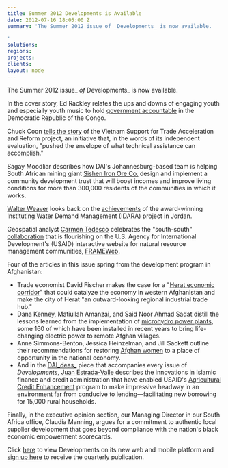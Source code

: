 ```yaml
---
title: Summer 2012 Developments is Available
date: 2012-07-16 18:05:00 Z
summary: 'The Summer 2012 issue of _Developments_ is now available.

'
solutions: 
regions: 
projects: 
clients: 
layout: node
---
```


The Summer 2012 issue_ _of_ Developments_ is now available.

In the cover story, Ed Rackley relates the ups and downs of engaging youth and especially youth music to hold [government accountable][1] in the Democratic Republic of the Congo.

Chuck Coon [tells the story][2] of the Vietnam Support for Trade Acceleration and Reform project, an initiative that, in the words of its independent evaluation, "pushed the envelope of what technical assistance can accomplish."

Sagay Moodliar describes how DAI's Johannesburg-based team is helping South African mining giant [Sishen Iron Ore Co.][3] design and implement a community development trust that will boost incomes and improve living conditions for more than 300,000 residents of the communities in which it works.

[Walter Weaver][4] looks back on the [achievements][5] of the award-winning Instituting Water Demand Management (IDARA) project in Jordan.

Geospatial analyst [Carmen Tedesco][6] celebrates the "south-south" [collaboration][7] that is flourishing on the U.S. Agency for International Development's (USAID) interactive website for natural resource management communities, [FRAMEWeb][8].

Four of the articles in this issue spring from the development program in Afghanistan:

* Trade economist David Fischer makes the case for a "[Herat economic corridor][9]" that could catalyze the economy in western Afghanistan and make the city of Herat "an outward-looking regional industrial trade hub."
* Dana Kenney, Matiullah Amanzai, and Said Noor Ahmad Sadat distill the lessons learned from the implementation of [microhydro power plants][10], some 160 of which have been installed in recent years to bring life-changing electric power to remote Afghan villages.
* Anne Simmons-Benton, Jessica Heinzelman, and Jill Sackett outline their recommendations for restoring [Afghan women][11] to a place of opportunity in the national economy.
* And in the [DAI_deas_][12] piece that accompanies every issue of _Developments_, [Juan Estrada-Valle ][13]describes the innovations in Islamic finance and credit administration that have enabled USAID's [Agricultural Credit Enhancement][14] program to make impressive headway in an environment far from conducive to lending—facilitating new borrowing for 15,000 rural households.

Finally, in the executive opinion section, our Managing Director in our South Africa office, Claudia Manning, argues for a commitment to authentic local supplier development that goes beyond compliance with the nation's black economic empowerment scorecards.

Click [here][15] to view Developments on its new web and mobile platform and [sign up here][16] to receive the quarterly publication.

[1]: http://dai-global-developments.com/youth-music-and-popular-voice-in-the-democratic-republic-of-the-congo/
[2]: http://dai-global-developments.com/usaid-star-project-helped-propel-vietnam-into-the-global-economy/
[3]: http://dai-global-developments.com/helping-a-south-african-mining-giant-invest-for-results-in-its-local-communities/
[4]: /who-we-are/our-team/walter-weaver
[5]: http://dai-global-developments.com/in-arid-jordan-idara-motivated-citizens-government-to-conserve-precious-water/
[6]: /who-we-are/our-team/carmen-tedesco
[7]: http://dai-global-developments.com/thousands-worldwide-find-environmental-solutions-at-frameweb/
[8]: /our-work/projects/worldwide-capitalizing-knowledge-connecting-communities-ck2c-program
[9]: http://dai-global-developments.com/herat-economic-corridor-could-catalyze-growth-in-western-afghanistan/
[10]: http://dai-global-developments.com/providing-an-afghan-village-with-lights-and-electricity/
[11]: http://dai-global-developments.com/ways-to-help-women-reclaim-their-roles-in-afghanistans-economic-growth/
[12]: http://dai-global-developments.com/afghan-farmers-investing-in-livelihoods/
[13]: /who-we-are/our-team/juan-estrada-valle
[14]: http://dai.com/our-work/projects/afghanistan-agricultural-credit-enhancement-program-ace
[15]: http://dai.tc/MAczs6
[16]: http://dai.com/sign-up
